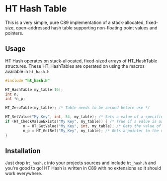 # HT Hash Table

This is a very simple, pure C89 implementation of a stack-allocated, fixed-size, open-addressed hash table supporting non-floating point values and pointers.

## Usage

HT Hash operates on stack-allocated, fixed-sized arrays of HT_HashTable structures.
These HT_HashTables are operated on using the macros available in `ht_hash.h`.

```c
#include "ht_hash.h"

HT_HashTable my_table[16];
int n;
int *n_p;

HT_ZeroTable(my_table); /* Table needs to be zeroed before use */

HT_SetValue("My Key", int, 54, my_table); /* Sets a value of a specified non-floating point type to the key's bucket */
if (HT_CheckValueExists("My Key", my_table)) { /* True if a value is associated with the supplied key, false if not */
        n = HT_GetValue("My_Key", int, my_table); /* Gets the value of a specified type associated with the key */
        n_p = HT_GetRef("My_Key", my_table); /* Gets a pointer to the value associated with the key */
}
```

## Installation

Just drop `ht_hash.c` into your projects sources and include `ht_hash.h` and you're good to go!
HT Hash is written in C89 with no extensions so it should work everywhere.